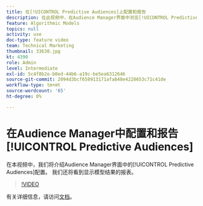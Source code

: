 ```yaml
---
title: 在[!UICONTROL Predictive Audiences]上配置和报告
description: 在此视频中，在Audience Manager界面中浏览[!UICONTROL Predictive Audiences]配置。 查看显示模型结果的报表。
feature: Algorithmic Models
topics: null
activity: use
doc-type: feature video
team: Technical Marketing
thumbnail: 33630.jpg
kt: 4390
role: Admin
level: Intermediate
exl-id: 5c4f8b2e-b0ed-44b6-a19c-be5ea6312646
source-git-commit: 2094d3bcf658913171afa848e4228653c71c41de
workflow-type: tm+mt
source-wordcount: '65'
ht-degree: 0%

---
```


# 在Audience Manager中配置和报告[!UICONTROL Predictive Audiences]

在本视频中，我们将介绍Audience Manager界面中的[!UICONTROL Predictive Audiences]配置。 我们还将看到显示模型结果的报表。

>[!VIDEO](https://video.tv.adobe.com/v/33630/?quality=12)

有关详细信息，请访问[文档](https://experienceleague.adobe.com/docs/audience-manager/user-guide/features/algorithmic-models/predictive-audiences/predictive-audiences.html?lang=zh-Hans)。
